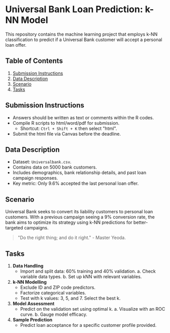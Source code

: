 # Universal Bank Loan Prediction: k-NN Model

This repository contains the machine learning project that employs k-NN classification to predict if a Universal Bank customer will accept a personal loan offer. 

## Table of Contents
1. [Submission Instructions](#submission-instructions)
2. [Data Description](#data-description)
3. [Scenario](#scenario)
4. [Tasks](#tasks)

## Submission Instructions
- Answers should be written as text or comments within the R codes.
- Compile R scripts to html/word/pdf for submission.
  - Shortcut: `Ctrl + Shift + K` then select "html".
- Submit the html file via Canvas before the deadline.

## Data Description
- Dataset: `Universalbank.csv`.
- Contains data on 5000 bank customers.
- Includes demographics, bank relationship details, and past loan campaign responses.
- Key metric: Only 9.6% accepted the last personal loan offer.

## Scenario
Universal Bank seeks to convert its liability customers to personal loan customers. With a previous campaign seeing a 9% conversion rate, the bank aims to optimize its strategy using k-NN predictions for better-targeted campaigns.

> "Do the right thing; and do it right." - Master Yeoda.

## Tasks
1. **Data Handling**
    - Import and split data: 60% training and 40% validation.
    a. Check variable data types.
    b. Set up kNN with relevant variables.
2. **k-NN Modelling**
    - Exclude ID and ZIP code predictors.
    - Factorize categorical variables.
    - Test with k values: 3, 5, and 7. Select the best k.
3. **Model Assessment**
    - Predict on the validation set using optimal k.
    a. Visualize with an ROC curve.
    b. Gauge model efficacy.
4. **Sample Prediction**
    - Predict loan acceptance for a specific customer profile provided.

